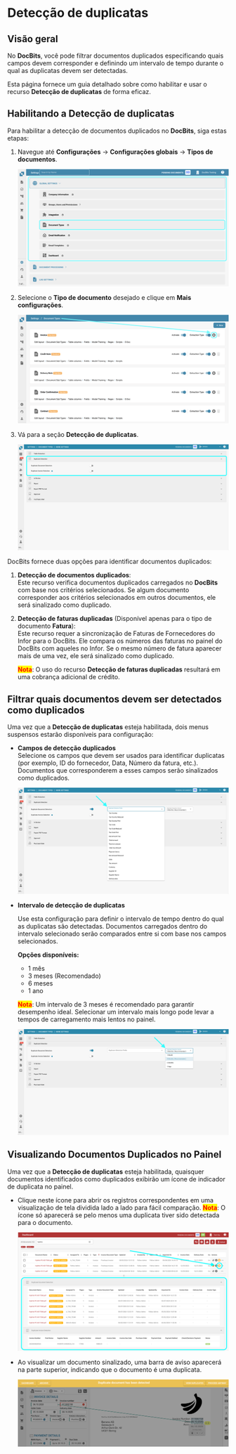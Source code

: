 # Detecção de duplicatas

## Visão geral

No **DocBits**, você pode filtrar documentos duplicados especificando quais campos devem corresponder e definindo um intervalo de tempo durante o qual as duplicatas devem ser detectadas.

Esta página fornece um guia detalhado sobre como habilitar e usar o recurso **Detecção de duplicatas** de forma eficaz.

## Habilitando a Detecção de duplicatas

Para habilitar a detecção de documentos duplicados no **DocBits**, siga estas etapas:

1.  Navegue até **Configurações** → **Configurações globais** → **Tipos de documentos**.

    ![](https://raw.githubusercontent.com/Fellow-Consulting-AG/docbits/refs/heads/main/readme/.gitbook/assets/Calculate_PO_unit_price_1.png)
2.  Selecione o **Tipo de documento** desejado e clique em **Mais configurações**.

    ![](https://raw.githubusercontent.com/Fellow-Consulting-AG/docbits/refs/heads/main/readme/.gitbook/assets/Calculate_PO_unit_price_2.png)
3.  Vá para a seção **Detecção de duplicatas**.

    ![](https://raw.githubusercontent.com/Fellow-Consulting-AG/docbits/refs/heads/main/readme/.gitbook/assets/DuplicateDocument_3.png)

DocBits fornece duas opções para identificar documentos duplicados:

1. **Detecção de documentos duplicados**:\
   Este recurso verifica documentos duplicados carregados no **DocBits** com base nos critérios selecionados. Se algum documento corresponder aos critérios selecionados em outros documentos, ele será sinalizado como duplicado.
2.  **Detecção de faturas duplicadas** (Disponível apenas para o tipo de documento **Fatura**):\
    Este recurso requer a sincronização de Faturas de Fornecedores do Infor para o DocBits. Ele compara os números das faturas no painel do DocBits com aqueles no Infor. Se o mesmo número de fatura aparecer mais de uma vez, ele será sinalizado como duplicado.

    <mark style="color:red;">**Nota**</mark>: O uso do recurso **Detecção de faturas duplicadas** resultará em uma cobrança adicional de crédito.

## Filtrar quais documentos devem ser detectados como duplicados

Uma vez que a **Detecção de duplicatas** esteja habilitada, dois menus suspensos estarão disponíveis para configuração:

*   **Campos de detecção duplicados**\
    Selecione os campos que devem ser usados para identificar duplicatas (por exemplo, ID do fornecedor, Data, Número da fatura, etc.). Documentos que corresponderem a esses campos serão sinalizados como duplicados.

    ![](https://raw.githubusercontent.com/Fellow-Consulting-AG/docbits/refs/heads/main/readme/.gitbook/assets/DuplicateDocument_4.png)
*   **Intervalo de detecção de duplicatas**

    Use esta configuração para definir o intervalo de tempo dentro do qual as duplicatas são detectadas. Documentos carregados dentro do intervalo selecionado serão comparados entre si com base nos campos selecionados.

    **Opções disponíveis:**

    * 1 mês
    * 3 meses (Recomendado)
    * 6 meses
    * 1 ano

    <mark style="color:red;">**Nota**</mark>: Um intervalo de 3 meses é recomendado para garantir desempenho ideal. Selecionar um intervalo mais longo pode levar a tempos de carregamento mais lentos no painel.

    ![](https://raw.githubusercontent.com/Fellow-Consulting-AG/docbits/refs/heads/main/readme/.gitbook/assets/DuplicateDocument_6.png)

## Visualizando Documentos Duplicados no Painel

Uma vez que a **Detecção de duplicatas** esteja habilitada, quaisquer documentos identificados como duplicados exibirão um ícone de indicador de duplicata no painel.

*   Clique neste ícone para abrir os registros correspondentes em uma visualização de tela dividida lado a lado para fácil comparação. <mark style="color:red;">**Nota**</mark>: O ícone só aparecerá se pelo menos uma duplicata tiver sido detectada para o documento.

    ![](https://raw.githubusercontent.com/Fellow-Consulting-AG/docbits/refs/heads/main/readme/.gitbook/assets/DuplicateDocument_7.png)
*   Ao visualizar um documento sinalizado, uma barra de aviso aparecerá na parte superior, indicando que o documento é uma duplicata.

    ![](https://raw.githubusercontent.com/Fellow-Consulting-AG/docbits/refs/heads/main/readme/.gitbook/assets/DuplicateDocument_5.png)
